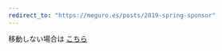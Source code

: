 ```yaml
---
redirect_to: "https://meguro.es/posts/2019-spring-sponsor"
---
```


移動しない場合は [こちら](https://meguro.es/posts/2019-spring-sponsor)
